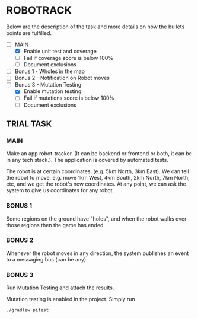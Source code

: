 # ROBOTRACK

Below are the description of the task and more details on how the bullets points are fulfilled.

- [ ] MAIN
    - [x] Enable unit test and coverage
    - [ ] Fail if coverage score is below 100%
    - [ ] Document exclusions
- [ ] Bonus 1 - Wholes in the map
- [ ] Bonus 2 - Notification on Robot moves
- [ ] Bonus 3 - Mutation Testing
    - [x] Enable mutation testing
    - [ ] Fail if mutations score is below 100%
    - [ ] Document exclusions

## TRIAL TASK

### MAIN

Make an app robot-tracker. (It can be backend or frontend or both, it can be in any tech stack.). The application is
covered by automated tests.

The robot is at certain coordinates, (e.g. 5km North, 3km East). We can tell the robot to move, e.g. move 1km West, 4km
South, 2km North, 7km North, etc, and we get the robot's new coordinates. At any point, we can ask the system to give us
coordinates for any robot.

### BONUS 1

Some regions on the ground have "holes", and when the robot walks over those regions then the game has ended.

### BONUS 2

Whenever the robot moves in any direction, the system publishes an event to a messaging bus (can be any).

### BONUS 3

Run Mutation Testing and attach the results.

Mutation testing is enabled in the project. Simply run

```
./gradlew pitest
```

